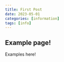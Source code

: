 ```yaml
---
title: First Post
date: 2023-05-01
categories: [information]
tags: [info]
---
```


## Example page!

Examples here!
